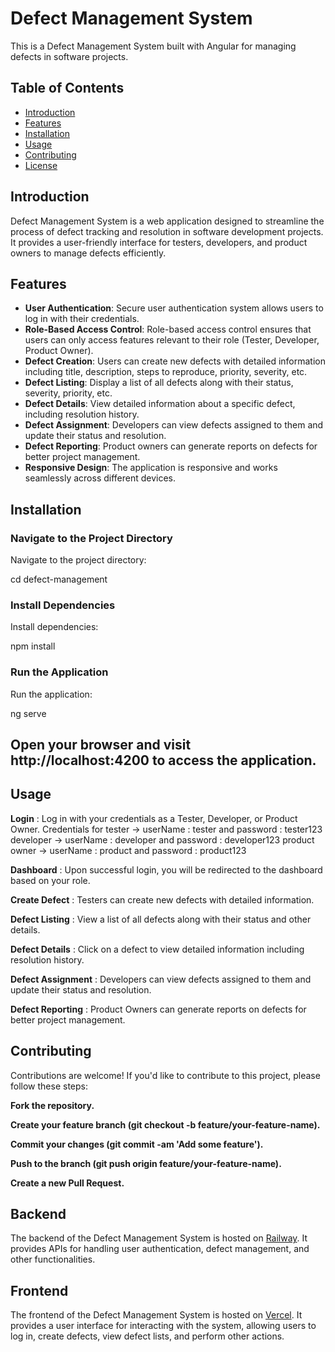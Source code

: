 # Defect Management System

This is a Defect Management System built with Angular for managing defects in software projects.

## Table of Contents

- [Introduction](#introduction)
- [Features](#features)
- [Installation](#installation)
- [Usage](#usage)
- [Contributing](#contributing)
- [License](#license)

## Introduction

Defect Management System is a web application designed to streamline the process of defect tracking and resolution in software development projects. It provides a user-friendly interface for testers, developers, and product owners to manage defects efficiently.

## Features

- **User Authentication**: Secure user authentication system allows users to log in with their credentials.
- **Role-Based Access Control**: Role-based access control ensures that users can only access features relevant to their role (Tester, Developer, Product Owner).
- **Defect Creation**: Users can create new defects with detailed information including title, description, steps to reproduce, priority, severity, etc.
- **Defect Listing**: Display a list of all defects along with their status, severity, priority, etc.
- **Defect Details**: View detailed information about a specific defect, including resolution history.
- **Defect Assignment**: Developers can view defects assigned to them and update their status and resolution.
- **Defect Reporting**: Product owners can generate reports on defects for better project management.
- **Responsive Design**: The application is responsive and works seamlessly across different devices.

## Installation

### Navigate to the Project Directory

Navigate to the project directory:

cd defect-management

### Install Dependencies

Install dependencies:

npm install

### Run the Application

Run the application:

ng serve

## Open your browser and visit http://localhost:4200 to access the application.

## Usage

**Login** : Log in with your credentials as a Tester, Developer, or Product Owner.
            Credentials for tester -> userName : tester and password : tester123
                            developer -> userName : developer and password : developer123
                            product owner -> userName : product and password : product123
                            
**Dashboard** : Upon successful login, you will be redirected to the dashboard based on your role.

**Create Defect** : Testers can create new defects with detailed information.

**Defect Listing** : View a list of all defects along with their status and other details.

**Defect Details** : Click on a defect to view detailed information including resolution history.

**Defect Assignment** : Developers can view defects assigned to them and update their status and resolution.

**Defect Reporting** : Product Owners can generate reports on defects for better project management.


## Contributing

   Contributions are welcome! If you'd like to contribute to this project, please follow these steps:
   
**Fork the repository.**

**Create your feature branch (git checkout -b feature/your-feature-name).**

**Commit your changes (git commit -am 'Add some feature').**

**Push to the branch (git push origin feature/your-feature-name).**

**Create a new Pull Request.**

## Backend

The backend of the Defect Management System is hosted on [Railway](https://defectmanagement-production.up.railway.app/). It provides APIs for handling user authentication, defect management, and other functionalities.

## Frontend

The frontend of the Defect Management System is hosted on [Vercel](https://defect-frontend.vercel.app/). It provides a user interface for interacting with the system, allowing users to log in, create defects, view defect lists, and perform other actions.



